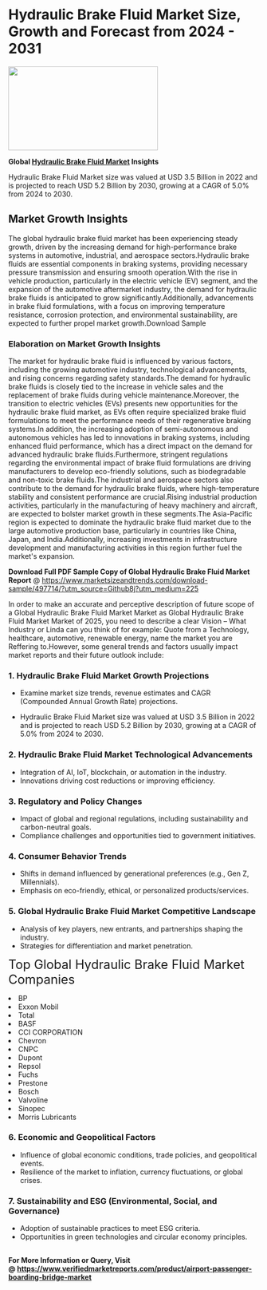 <H1>Hydraulic Brake Fluid Market Size, Growth and Forecast from 2024 - 2031</H1><img class="aligncenter size-medium wp-image-584254" src="https://thirdeyenews.in/wp-content/uploads/2024/09/Global-Market-Research-300x168.jpeg" alt="" width="300" height="168" /><p><strong>Global&nbsp;<a href="https://www.marketsizeandtrends.com/download-sample/497714/?utm_source=Github8j?utm_medium=225">Hydraulic Brake Fluid Market</a> Insights</strong></p><p>Hydraulic Brake Fluid Market size was valued at USD 3.5 Billion in 2022 and is projected to reach USD 5.2 Billion by 2030, growing at a CAGR of 5.0% from 2024 to 2030.</p><p><h2>Market Growth Insights</h2> The global hydraulic brake fluid market has been experiencing steady growth, driven by the increasing demand for high-performance brake systems in automotive, industrial, and aerospace sectors.Hydraulic brake fluids are essential components in braking systems, providing necessary pressure transmission and ensuring smooth operation.With the rise in vehicle production, particularly in the electric vehicle (EV) segment, and the expansion of the automotive aftermarket industry, the demand for hydraulic brake fluids is anticipated to grow significantly.Additionally, advancements in brake fluid formulations, with a focus on improving temperature resistance, corrosion protection, and environmental sustainability, are expected to further propel market growth.Download Sample <h3>Elaboration on Market Growth Insights</h3> The market for hydraulic brake fluid is influenced by various factors, including the growing automotive industry, technological advancements, and rising concerns regarding safety standards.The demand for hydraulic brake fluids is closely tied to the increase in vehicle sales and the replacement of brake fluids during vehicle maintenance.Moreover, the transition to electric vehicles (EVs) presents new opportunities for the hydraulic brake fluid market, as EVs often require specialized brake fluid formulations to meet the performance needs of their regenerative braking systems.In addition, the increasing adoption of semi-autonomous and autonomous vehicles has led to innovations in braking systems, including enhanced fluid performance, which has a direct impact on the demand for advanced hydraulic brake fluids.Furthermore, stringent regulations regarding the environmental impact of brake fluid formulations are driving manufacturers to develop eco-friendly solutions, such as biodegradable and non-toxic brake fluids.The industrial and aerospace sectors also contribute to the demand for hydraulic brake fluids, where high-temperature stability and consistent performance are crucial.Rising industrial production activities, particularly in the manufacturing of heavy machinery and aircraft, are expected to bolster market growth in these segments.The Asia-Pacific region is expected to dominate the hydraulic brake fluid market due to the large automotive production base, particularly in countries like China, Japan, and India.Additionally, increasing investments in infrastructure development and manufacturing activities in this region further fuel the market's expansion.</p><p><span class=""><strong>Download Full PDF Sample Copy of Global Hydraulic Brake Fluid Market Report</strong> @ <a href="https://www.marketsizeandtrends.com/download-sample/497714/?utm_source=Github8j?utm_medium=225" target="_blank">https://www.marketsizeandtrends.com/download-sample/497714/?utm_source=Github8j?utm_medium=225</a></span></p><p>In order to make an accurate and perceptive description of future scope of a Global&nbsp;Hydraulic Brake Fluid Market Market as Global&nbsp;Hydraulic Brake Fluid Market Market of 2025, you need to describe a clear Vision &ndash; What Industry or Linda can you think of for example: Quote from a Technology, healthcare, automotive, renewable energy, name the market you are Reffering to.However, some general trends and factors usually impact market reports and their future outlook include:</p><h3>1.&nbsp;<strong>Hydraulic Brake Fluid Market Growth Projections</strong></h3><ul><li>Examine market size trends, revenue estimates and CAGR (Compounded Annual Growth Rate) projections.</li><li><p>Hydraulic Brake Fluid Market size was valued at USD 3.5 Billion in 2022 and is projected to reach USD 5.2 Billion by 2030, growing at a CAGR of 5.0% from 2024 to 2030.</p></li></ul><h3>2.&nbsp;<strong>Hydraulic Brake Fluid Market Technological Advancements</strong></h3><ul><li>Integration of AI, IoT, blockchain, or automation in the industry.</li><li>Innovations driving cost reductions or improving efficiency.</li></ul><h3>3.&nbsp;<strong>Regulatory and Policy Changes</strong></h3><ul><li>Impact of global and regional regulations, including sustainability and carbon-neutral goals.</li><li>Compliance challenges and opportunities tied to government initiatives.</li></ul><h3>4.&nbsp;<strong>Consumer Behavior Trends</strong></h3><ul><li>Shifts in demand influenced by generational preferences (e.g., Gen Z, Millennials).</li><li>Emphasis on eco-friendly, ethical, or personalized products/services.</li></ul><h3>5.&nbsp;<strong>Global Hydraulic Brake Fluid Market Competitive Landscape</strong></h3><ul><li>Analysis of key players, new entrants, and partnerships shaping the industry.</li><li>Strategies for differentiation and market penetration.</li></ul><p data-pm-slice="1 1 []"><span style="color: inherit; font-family: inherit; font-size: 25px;">Top Global Hydraulic Brake Fluid Market Companies</span></p><div class="" data-test-id=""><p><li>BP</li><li> Exxon Mobil</li><li> Total</li><li> BASF</li><li> CCI CORPORATION</li><li> Chevron</li><li> CNPC</li><li> Dupont</li><li> Repsol</li><li> Fuchs</li><li> Prestone</li><li> Bosch</li><li> Valvoline</li><li> Sinopec</li><li> Morris Lubricants</li></p></div><h3>6.&nbsp;<strong>Economic and Geopolitical Factors</strong></h3><ul><li>Influence of global economic conditions, trade policies, and geopolitical events.</li><li>Resilience of the market to inflation, currency fluctuations, or global crises.</li></ul><h3>7.&nbsp;<strong>Sustainability and ESG (Environmental, Social, and Governance)</strong></h3><ul><li>Adoption of sustainable practices to meet ESG criteria.</li><li>Opportunities in green technologies and circular economy principles.</li></ul><h2><strong style="font-size: 14px;">For More Information or Query, Visit @&nbsp;</strong><a style="background-color: #ffffff; font-size: 14px;" href="https://www.marketsizeandtrends.com/report/hydraulic-brake-fluid-market/" target="_blank">https://www.verifiedmarketreports.com/product/airport-passenger-boarding-bridge-market</a></h2>